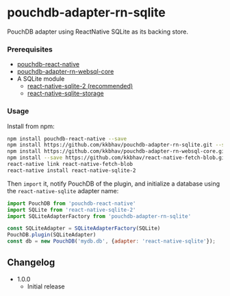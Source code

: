 pouchdb-adapter-rn-sqlite
======

PouchDB adapter using ReactNative SQLite as its backing store.

### Prerequisites

- [pouchdb-react-native](https://github.com/stockulus/pouchdb-react-native)
- [pouchdb-adapter-rn-websql-core](https://github.com/kkbhav/pouchdb-adapter-rn-websql-core)
- A SQLite module
  - [react-native-sqlite-2 (recommended)](https://github.com/noradaiko/react-native-sqlite-2)
  - [react-native-sqlite-storage](https://github.com/andpor/react-native-sqlite-storage)

### Usage

Install from npm:

```bash
npm install pouchdb-react-native --save
npm install https://github.com/kkbhav/pouchdb-adapter-rn-sqlite.git --save
npm install https://github.com/kkbhav/pouchdb-adapter-rn-websql-core.git --save
npm install --save https://github.com/kkbhav/react-native-fetch-blob.git
react-native link react-native-fetch-blob
react-native install react-native-sqlite-2
```

Then `import` it, notify PouchDB of the plugin, and initialize a database using the `react-native-sqlite` adapter name:

```js
import PouchDB from 'pouchdb-react-native'
import SQLite from 'react-native-sqlite-2'
import SQLiteAdapterFactory from 'pouchdb-adapter-rn-sqlite'

const SQLiteAdapter = SQLiteAdapterFactory(SQLite)
PouchDB.plugin(SQLiteAdapter)
const db = new PouchDB('mydb.db', {adapter: 'react-native-sqlite'});
```

## Changelog

- 1.0.0
  + Initial release
